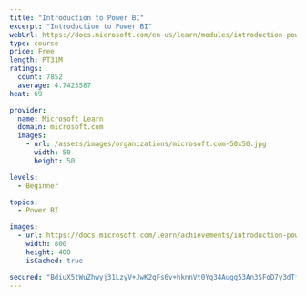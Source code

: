 ```yaml
---
title: "Introduction to Power BI"
excerpt: "Introduction to Power BI"
webUrl: https://docs.microsoft.com/en-us/learn/modules/introduction-power-bi/
type: course
price: Free
length: PT31M
ratings:
  count: 7852
  average: 4.7423587
heat: 69

provider:
  name: Microsoft Learn
  domain: microsoft.com
  images:
    - url: /assets/images/organizations/microsoft.com-50x50.jpg
      width: 50
      height: 50

levels:
  - Beginner

topics:
  - Power BI

images:
  - url: https://docs.microsoft.com/learn/achievements/introduction-power-bi-social.png
    width: 800
    height: 400
    isCached: true

secured: "BdiuX5tWuZhwyj31LzyV+JwK2qFs6v+hknnVt0Yg34Augg53An3SFoD7y3dTfocUGsmBIyDbCNkgHyoXxgPtYlMj97SC2AQyoJAaGEbd4SZu6bMlAjQX4kapYEnsGOaw979V1SrqOrrucCLJnuhcjgzYut0ZDQF8r0aiPEbRSHt8FteKoGi1SQZzD/IyfsDmiGheM5LU5bs1n33EEqyqYqf/xOy3ZhxetX/erX7MI16gZV5XCP82UtWErZS5cbo8DpbIoEEpwx/mWWipmA9mJWyTnlP+T/vL9umgRI8sOArtZkhuDDLW/4pSU3NIkvzl7szuqmnX/ffDEFB3ZVSBFboDXqYjb1gX/d2ejm4Zrsi+6w1ESbClalfOFQRpxg7msxsulxqOijyAX/8D7WshwUoonPxSWimwVw9qF3aRDng=;xsVnBZ3nnCz2fZZiQHmV/A=="
---
```


